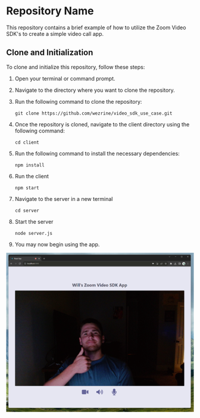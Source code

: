 # Repository Name

This repository contains a brief example of how to utilize the Zoom Video SDK's to create a simple video call app. 

## Clone and Initialization

To clone and initialize this repository, follow these steps:

1. Open your terminal or command prompt.
2. Navigate to the directory where you want to clone the repository.
3. Run the following command to clone the repository:

    ```
    git clone https://github.com/wezrine/video_sdk_use_case.git
    ```

4. Once the repository is cloned, navigate to the client directory using the following command:

    ```
    cd client
    ```

5. Run the following command to install the necessary dependencies:

    ```
    npm install
    ```

6. Run the client

    ```
    npm start
    ```

7. Navigate to the server in a new terminal

    ```
    cd server
    ```

8. Start the server

    ```
    node server.js
    ```

9. You may now begin using the app.

![Example](example.png)
